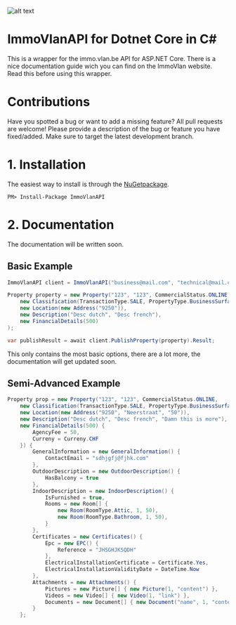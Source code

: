 ![alt text](https://github.com/Viincenttt/MollieApi/workflows/Run%20automated%20tests/badge.svg "Automated Tests")

# ImmoVlanAPI for Dotnet Core in C#

This is a wrapper for the immo.vlan.be API for ASP.NET Core. There is a nice documentation guide wich you can find on the ImmoVlan website. Read this before using this wrapper.

# Contributions

Have you spotted a bug or want to add a missing feature? All pull requests are welcome! Please provide a description of the bug or feature you have fixed/added. Make sure to target the latest development branch.


# 1. Installation

The easiest way to install is through the [NuGetpackage](https://www.nuget.org/packages/ImmoVlanAPI/).
```
PM> Install-Package ImmoVlanAPI
```

# 2. Documentation
The documentation will be written soon.

## Basic Example
```cs
ImmoVlanAPI client = ImmoVlanAPI("business@mail.com", "technical@mail.com", 1, "XXXX");

Property property = new Property("123", "123", CommercialStatus.ONLINE,
    new Classification(TransactionType.SALE, PropertyType.BusinessSurface),
    new Location(new Address("9250")),
    new Description("Desc dutch", "Desc french"),
    new FinancialDetails(500)
);

var publishResult = await client.PublishProperty(property).Result;
```
This only contains the most basic options, there are a lot more, the documentation will get updated soon.

## Semi-Advanced Example
```cs
Property prop = new Property("123", "123", CommercialStatus.ONLINE,
    new Classification(TransactionType.SALE, PropertyType.BusinessSurface, true),
    new Location(new Address("9250", "Neerstraat", "50")),
    new Description("Desc dutch", "Desc french", "Damn this is more"),
    new FinancialDetails(500) {
        AgencyFee = 50,
        Curreny = Curreny.CHF
    }) {
        GeneralInformation = new GeneralInformation() {
            ContactEmail = "sdhjgfj@fjhk.com"
        },
        OutdoorDescription = new OutdoorDescription() {
            HasBalcony = true
        },
        IndoorDescription = new IndoorDescription() {
            IsFurnished = true,
            Rooms = new Room[] {
                new Room(RoomType.Attic, 1, 50),
                new Room(RoomType.Bathroom, 1, 50),
            }
        },
        Certificates = new Certificates() {
            Epc = new EPC() {
                Reference = "JHSGHJKSQDH"
            },
            ElectricalInstallationCertificate = Certificate.Yes,
            ElectricalInstallationValidityDate = DateTime.Now
        },
        Attachments = new Attachments() {
            Pictures = new Picture[] { new Picture(1, "content") },
            Videos = new Video[] { new Video(1, "link") },
            Documents = new Document[] { new Document("name", 1, "content") }
        }
    };
```
